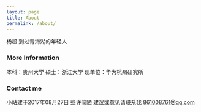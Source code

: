 ```yaml
---
layout: page
title: About
permalink: /about/
---
```


杨超
到过青海湖的年轻人

### More Information

本科：贵州大学
硕士：浙江大学
现单位：华为杭州研究所

### Contact me
小站建于2017年08月27日
些许简陋
建议或意见请联系我
[861008761@qq.com](mailto:861008761@qq.com)